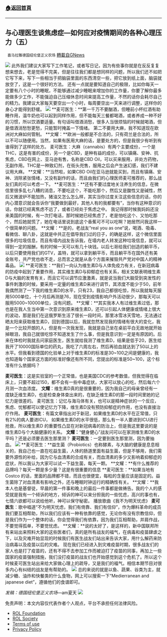 ###  [:house:返回首頁](https://github.com/ourhimalayas/txt)
---


## 与心理医生谈焦虑症—如何应对疫情期间的各种心理压力（五）
` 喜马拉雅德国纽伦堡正义农场` [轉載自GNews](https://gnews.org/zh-hans/1950783/)

![](https://assets.gnews.org/wp-content/uploads/2022/02/Screenshot-2022-02-02-at-17.17.57-5.png)
此外我们建议大家写下工作笔记，或者写日记，因为有些事你就是在反反复复想来想去，老是觉得不完美，但是往往我们都是想同样的问题，所以我们还不如把它写下来，写下一些相当于把脑袋里面的东西清空一些，把它放到纸上面，脑袋就放空了，这是一个很好的方法。
还有一点就是要知道自己的极限，比如你每天一定要有八个小时的睡眠，不能够通过减少睡眠来增加你的工作量，你要了解你最多能做多少工作，不能强迫自己压缩休息时间来提高工作量，不然的话你会耗尽自己的精力。我建议大家每天要空出一个小时，每周要空出一天来进行调整，这样你的身心才能得到舒缓。
![](https://assets.gnews.org/wp-content/uploads/2022/02/Screenshot-2022-02-04-at-20.18.29.png)
**麦可医生：**第一千万不要酗酒，但睡前小杯红酒有助睡作用，温牛奶也可以起到同样作用，但不能每天三餐都喝酒，或者养成一种不好的习惯，所以饮酒要适量。有句话叫借酒消愁，很多人当很烦恼的时候就喝酒，但是借酒消愁愁更愁，只能暂时掩盖一下情绪。
第二不要用大麻，我不知道现在欧洲对大麻如何管制。
**文耀：**欧洲一般都是不合法的，只有荷兰是合法的，所以不可以随便用。当然，如果有医用大麻的话，是要处方的，但是我很少有听到有谁得到了这样的处方。
麦可医生：大麻（cannabis）有两个主要成份，一个是THC，这是有害的成份，另一个是CBD，是种有益的成份，可以镇痛、安神、抗焦虑，CBD在网上、亚马逊有售，名称是CBD Oil，可以买来服用，非处方药物，无副作用。THC是一种致幻剂，在街头兜售，服用之后会产生迷幻感，我们不建议用大麻。
**文耀：**当然啦，如果CBD Oil在亚马逊就能买到，而且有镇痛、安神、消除紧张情绪，又没有副作的话，而且由我们的心理医师麦可推荐的，那么战友们真的可以考虑一下。
**麦可医生：**还有不要过度地关注养生的信息，在微信里很多乱七八糟的消息，不要吃这个，不能吃那个，然后又是酸性又是碱性，然后又微波炉不能加热，猪油又怎么怎么样，其实当你过度关注这些信息的话，你的内心潜意识就会告诉你“我要做到最好，其他人有的我都要有”，当你有这种意识的话，你就已经离焦虑不远了，或者已经处于焦虑之中。
我记得那时候我妈妈还没来美国的时候，有一次打电话，那时候她已经焦虑了，老是怕吃这个、又怕吃那个，然后她就慌了，她在电话里说到底这个香蕉可不可以吃啊？她居然问我这样一个很简单的问题。
**文耀：**是的，老战友“real you as one“说，喝酒、吸毒、看微信、聊八卦，这就是中共正在倡导我们过的日子，的确是这样，这个微信里面很多的垃圾信息，而且有墙内战友告诉我，在墙内老人转发这种垃圾信息，就可以得到一定的报酬，有的时候一天可以有几十块钱。以后七哥给我们创造的躺平币，以后只要使用我们的GTV，盖特，就可以拿到躺平币，而且躺平币在国外还有美金账号，共产党也收不走，总而言之就是从各个方面来摧毁共产党对中国人的精神毒品。
![](https://assets.gnews.org/wp-content/uploads/2022/02/Screenshot-2022-02-04-at-20.20.15.png)
**麦可医生：**我们一向认为维生素D与人体免疫力有关，在新冠病毒的防疫中起到了重要作用，其实维生素D与抑郁症也有关系，相关文献表明维生素D与大脑的发育有关，而且它可以调节应激激素，就是说当我们大脑受到突发性的事件刺激的时候，要采用一定量的维生素D来进行调节，其浓度不能少于50，前年我偶然测了一下我的维生素D的水平，只有23，我自己都很吃惊，所以我就每天服用5000单位，十个月后再测是76，现在受到疫情影响户外活动很少，那每天可以服用5000~10000单位，没有问题。
**文耀：**其实我本人有过维生素过低，那也是在我人生当中第一次意识到原来维生素D，还可以引起人体健康或情绪上很大的波动，那是我们在这俄罗斯生活了很长一段时间，那里冰雪冰天雪地，无法通过晒太阳来获取维生素D，回到德国以后，我就忽然发现我的情绪有很大的变化，我是一个比较开朗的人，但是有一次我发现，我就是自己坐在桌前平白无故地就开始掉眼泪，我自己就很吃惊不知道发生了什么事，但是我意识到一定是有原因的。后来在体检时我就去问家庭医生，医生就给我测了维生素D，结果是低于20，医生给我开了10000国际单位的药丸，我吃了六周左右，然后再验血就达到了50以上的水平。但我看到德国的化验单上对于维生素D的标准是30~100之间是健康的，我也知道每个国家这方面的标准好像还有所不同，您提出的标准是50~100，这个标准有什么依据吗？

**麦可医生**：这是实验室的一个正常值，也是美国CDC的参考数值，但我觉得在临床上，只要不超过150，都不会有一些中毒症状，大家可以放心的吃，然后每六个月测一次血浓度。
**文耀**：维生素D真的是很重要的，因为我自己的母亲曾经有一度缺乏维生素D，也是检查身体查出来的，在缺乏维生素D的那一段时间里她的记忆力是很差的。
麦可医生：记忆与海马体有关，也可以是精神症状的一个反应，焦虑、忧郁都可以使记忆力下降，维生素D没有预防抑郁症的作用，也没有直接治疗作用。
**麦可医生**：有篇文章指出对于新冠，如果维生素D的水平在正常值，只有2%的病人要进ICU， 如果维生素D的水平很低，那么有一半人要进到ICU进行抢救，所以维生素D 的重要性凸显在对新冠病毒的防治上，但是我这里要说的是维生素D与个大脑健康的关系。
**文耀：**“健身健心”战友问可以在家测维生素D的水平吗？还是必须要去医生那里测？
**麦可医生**：一定要到医生那里测，因为要抽血。
![](https://assets.gnews.org/wp-content/uploads/2022/02/Screenshot-2022-02-04-at-20.21.48.png)
**麦可医生：**益生菌（Probiotics）也称酵素，与大脑的健康是息息相关的，我自己也一直在吃益生菌，人体的肠道里面有益生菌，但是不够用，我们需要外源性的补给，因为它与血清素的合成有关，而血清素的多少又影响着抑郁症的症状，所以我认为大家可以试一下益生菌，每天一颗。
**文耀：**有什么推荐的品牌吗？每天一颗是多少量？这是有很重要的信息
**麦可医生：**如果当地有 Costco 的话，里面的品牌都不错，而且也很便宜，每粒的含量应该是固定的。益生菌除了对血清素有影响之外，还与睡眠时钟运行的精确性有关。
**文耀：**我本人也是基督徒，早晨的第一件事和晚上的最后一件事都是做祷告。我的个人的感受就是我有一个倾诉的地方，倾诉的神可以来分担我的一些忧虑，高兴的事也有，七情六欲都可以说给他听，神可以保守秘密。
播放歌曲《我不为明天忧虑》
**麦可医生**：歌中唱道“不为明天忧虑，我们有倚靠、我们有信仰”，作为爆料革命的成员我们要互相帮助，所以我们应该有一种有依靠的感觉，无论你有没有宗教信仰，但是我们作为一个整体的话，你会觉得我们有依靠，因为我们互相帮助，并肩作战，不要觉得孤单，不要觉忧虑。
**文耀：**说的太好了，是这样的，新中国联邦所有来站出来照料大家的这些医者们，真的是所有战友的福气，在病毒和疫苗肆虐之下，以及灾难开始显现的时候我们有医生战友们站出来告诉大家，用什么解药来防治病毒以及疫苗以后的灾难。
现在我们已经进入到灾难疫苗时期，很多战友们的家人也是打了疫苗的，还有不得不去参加工作而被迫打了疫苗的同事，再加上一些国家的疫苗强制措施，我们没打疫苗的战友们也开始感觉到这个危机了。所以这个时候麦可医生站出来给大家做心理上的疏导，又是我们的福气。相信本期节目对很多内心有纠结的战友是有帮助的。
![](https://assets.gnews.org/wp-content/uploads/2022/02/Screenshot-2022-02-04-at-20.22.56.png)
总的来说的就是以鱼、蔬果、谷类为主，就减少糖、油炸和快餐类的什么食物，网上可以搜索一下“Medierranean and japanese diet”，遵循他们的食谱即可。

*发稿：德国纽伦堡正义农场*—am夏天
![](https://assets.gnews.org/wp-content/uploads/2022/02/德农二维码-6.png)
 

免责声明：本文内容仅代表作者个人观点，平台不承担任何法律风险。

- [ROL Foundation](https://rolfoundation.org/)
- [ROL Society](https://rolsociety.org/)
- [Terms of use](https://gnews.org/terms-of-use-3/)
- [Privacy Policy](https://gnews.org/privacy-policy/)
